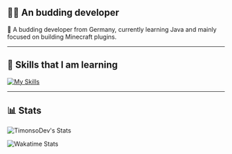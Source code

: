 ## 👨‍💻 An budding developer

🎯 A budding developer from Germany, currently learning Java and mainly focused on building Minecraft plugins.

---

## 🚀 Skills that I am learning
[![My Skills](https://skillicons.dev/icons?i=java,gradle,vscode,idea,github&perline=8)](https://skillicons.dev)

---

## 📊 Stats
![TimonsoDev's Stats](https://github-readme-stats.vercel.app/api?username=TimonsoDev&theme=dark&show_icons=true&hide_border=false&count_private=true)

![Wakatime Stats](https://github-readme-stats.vercel.app/api/wakatime?username=@Timonso&theme=tokyonight&layout=compact&langs_count=10&hide_title=true)



